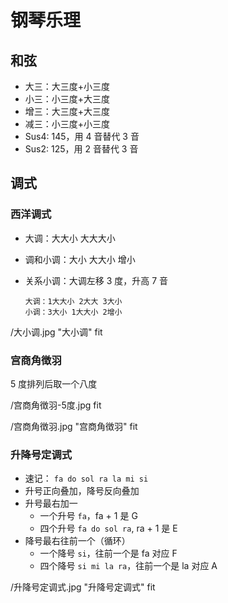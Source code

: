 # 钢琴乐理

## 和弦

* 大三：大三度+小三度
* 小三：小三度+大三度
* 增三：大三度+大三度
* 减三：小三度+小三度
* Sus4: 145，用 4 音替代 3 音
* Sus2: 125，用 2 音替代 3 音

## 调式

### 西洋调式

* 大调：大大小 大大大小
* 调和小调：大小 大大小 增小
* 关系小调：大调左移 3 度，升高 7 音

    ```
    大调：1大大小 2大大 3大小
    小调：3大小 1大大小 2增小
    ```
    
/大小调.jpg  "大小调" fit
    
### 宫商角徴羽

5 度排列后取一个八度

/宫商角徴羽-5度.jpg fit

/宫商角徴羽.jpg "宫商角徴羽" fit

### 升降号定调式

* 速记： `fa do sol ra la mi si`
* 升号正向叠加，降号反向叠加
* 升号最右加一
	* 一个升号 `fa`，fa + 1 是 G
	* 四个升号 `fa do sol ra`, ra + 1 是 E
* 降号最右往前一个（循环）
	* 一个降号 `si`，往前一个是 fa 对应 F
	* 四个降号 `si mi la ra`，往前一个是 la 对应 A

/升降号定调式.jpg "升降号定调式" fit
